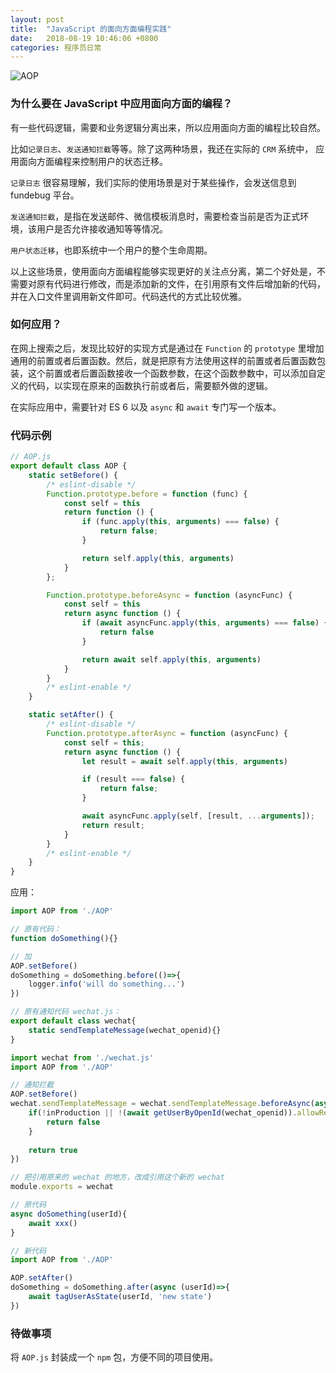 ```yaml
---
layout: post
title:  "JavaScript 的面向方面编程实践"
date:   2018-08-19 10:46:06 +0800
categories: 程序员日常
---
```


![AOP](http://pdowvgnvh.bkt.clouddn.com/image/png/1_DqyQINeHSSwfVN2dmlWhMQ.png)

### 为什么要在 JavaScript 中应用面向方面的编程？
有一些代码逻辑，需要和业务逻辑分离出来，所以应用面向方面的编程比较自然。

比如`记录日志`、`发送通知拦截`等等。除了这两种场景，我还在实际的 `CRM` 系统中， 应用面向方面编程来控制用户的状态迁移。

`记录日志` 很容易理解，我们实际的使用场景是对于某些操作，会发送信息到 fundebug 平台。

`发送通知拦截`，是指在发送邮件、微信模板消息时，需要检查当前是否为正式环境，该用户是否允许接收通知等等情况。

`用户状态迁移`，也即系统中一个用户的整个生命周期。

以上这些场景，使用面向方面编程能够实现更好的关注点分离，第二个好处是，不需要对原有代码进行修改，而是添加新的文件，在引用原有文件后增加新的代码，并在入口文件里调用新文件即可。代码迭代的方式比较优雅。

### 如何应用？
在网上搜索之后，发现比较好的实现方式是通过在 `Function` 的 `prototype` 里增加通用的前置或者后置函数。然后，就是把原有方法使用这样的前置或者后置函数包装，这个前置或者后置函数接收一个函数参数，在这个函数参数中，可以添加自定义的代码，以实现在原来的函数执行前或者后，需要额外做的逻辑。

在实际应用中，需要针对 ES 6 以及 `async` 和 `await` 专门写一个版本。

### 代码示例
```javascript
// AOP.js
export default class AOP {
    static setBefore() {
        /* eslint-disable */
        Function.prototype.before = function (func) {
            const self = this
            return function () {
                if (func.apply(this, arguments) === false) {
                    return false;
                }

                return self.apply(this, arguments)
            }
        };

        Function.prototype.beforeAsync = function (asyncFunc) {
            const self = this
            return async function () {
                if (await asyncFunc.apply(this, arguments) === false) {
                    return false
                }

                return await self.apply(this, arguments)
            }
        }
        /* eslint-enable */
    }

    static setAfter() {
        /* eslint-disable */
        Function.prototype.afterAsync = function (asyncFunc) {
            const self = this;
            return async function () {
                let result = await self.apply(this, arguments)

                if (result === false) {
                    return false;
                }

                await asyncFunc.apply(self, [result, ...arguments]);
                return result;
            }
        }
        /* eslint-enable */
    }
}
```
应用：
```javascript
import AOP from './AOP'

// 原有代码：
function doSomething(){}

// 加 
AOP.setBefore()
doSomething = doSomething.before(()=>{
    logger.info('will do something...')
})
```

```javascript
// 原有通知代码 wechat.js：
export default class wechat{
    static sendTemplateMessage(wechat_openid){}
}
```
```javascript
import wechat from './wechat.js'
import AOP from './AOP'

// 通知拦截
AOP.setBefore()
wechat.sendTemplateMessage = wechat.sendTemplateMessage.beforeAsync(async (wechat_openid)=>{
    if(!inProduction || !(await getUserByOpenId(wechat_openid)).allowReceivingNotification){
        return false
    } 
    
    return true
})

// 把引用原来的 wechat 的地方，改成引用这个新的 wechat
module.exports = wechat
```

```javascript
// 原代码
async doSomething(userId){
    await xxx()
}

// 新代码
import AOP from './AOP'

AOP.setAfter()
doSomething = doSomething.after(async (userId)=>{
    await tagUserAsState(userId, 'new state')
})
```

### 待做事项
将 `AOP.js` 封装成一个 `npm` 包，方便不同的项目使用。